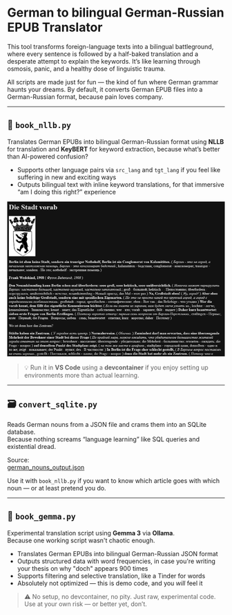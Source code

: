 # German to bilingual German-Russian EPUB Translator

This tool transforms foreign-language texts into a bilingual battleground, where every sentence is followed by a half-baked translation and a desperate attempt to explain the keywords. It’s like learning through osmosis, panic, and a healthy dose of linguistic trauma.

All scripts are made just for fun — the kind of fun where German grammar haunts your dreams. By default, it converts German EPUB files into a German-Russian format, because pain loves company.

---

## 📘 `book_nllb.py`

Translates German EPUBs into bilingual German-Russian format using **NLLB** for translation and **KeyBERT** for keyword extraction, because what’s better than AI-powered confusion?

- Supports other language pairs via `src_lang` and `tgt_lang` if you feel like suffering in new and exciting ways
- Outputs bilingual text with inline keyword translations, for that immersive “am I doing this right?” experience

![Sample output of book_nllb.py](sample.png)

> 💡 Run it in **VS Code** using a **devcontainer** if you enjoy setting up environments more than actual learning.

---

## 🗃️ `convert_sqlite.py`

Reads German nouns from a JSON file and crams them into an SQLite database.  
Because nothing screams “language learning” like SQL queries and existential dread.

Source:  
[german_nouns_output.json](https://github.com/Hanttone/der-die-das-game/blob/master/data/german_nouns_output.json)

Use it with `book_nllb.py` if you want to know which article goes with which noun — or at least pretend you do.

---

## 🤖 `book_gemma.py`

Experimental translation script using **Gemma 3** via **Ollama**.  
Because one working script wasn't chaotic enough.

- Translates German EPUBs into bilingual German-Russian JSON format
- Outputs structured data with word frequencies, in case you're writing your thesis on why "doch" appears 900 times
- Supports filtering and selective translation, like a Tinder for words
- Absolutely not optimized — this is demo code, and you *will* feel it

> ⚠️ No setup, no devcontainer, no pity. Just raw, experimental code. Use at your own risk — or better yet, don’t.
